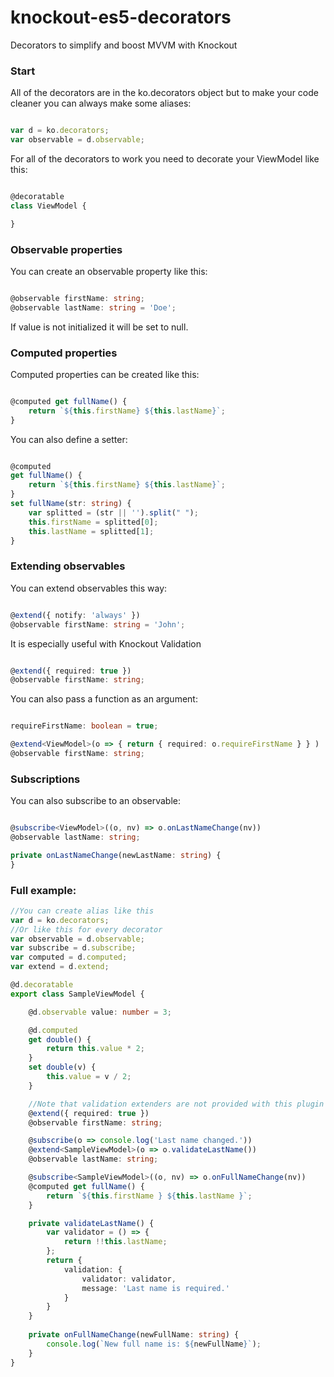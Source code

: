 # knockout-es5-decorators

Decorators to simplify and boost MVVM with Knockout

### Start

All of the decorators are in the ko.decorators object but to make your code cleaner you can always make some aliases:

```typescript

var d = ko.decorators;
var observable = d.observable;

```

For all of the decorators to work you need to decorate your ViewModel like this:

```typescript

@decoratable 
class ViewModel {

}

```

### Observable properties
You can create an observable property like this:
```typescript

@observable firstName: string;
@observable lastName: string = 'Doe';

```
If value is not initialized it will be set to null.

### Computed properties

Computed properties can be created like this:
```typescript

@computed get fullName() {
    return `${this.firstName} ${this.lastName}`;
}

```

You can also define a setter:

```typescript

@computed 
get fullName() {
    return `${this.firstName} ${this.lastName}`;
}
set fullName(str: string) {
    var splitted = (str || '').split(" "); 
    this.firstName = splitted[0];
    this.lastName = splitted[1];
}

```

### Extending observables
You can extend observables this way:

```typescript

@extend({ notify: 'always' })
@observable firstName: string = 'John';

```

It is especially useful with Knockout Validation

```typescript

@extend({ required: true })
@observable firstName: string;

```

You can also pass a function as an argument:

```typescript

requireFirstName: boolean = true;

@extend<ViewModel>(o => { return { required: o.requireFirstName } } )
@observable firstName: string;

```

### Subscriptions

You can also subscribe to an observable:

```typescript

@subscribe<ViewModel>((o, nv) => o.onLastNameChange(nv))
@observable lastName: string;

private onLastNameChange(newLastName: string) {
}

```

### Full example:

```typescript
//You can create alias like this
var d = ko.decorators;
//Or like this for every decorator
var observable = d.observable;
var subscribe = d.subscribe;
var computed = d.computed;
var extend = d.extend;

@d.decoratable
export class SampleViewModel {

    @d.observable value: number = 3;

    @d.computed
    get double() {
        return this.value * 2;
    }
    set double(v) {
        this.value = v / 2;
    }

    //Note that validation extenders are not provided with this plugin
    @extend({ required: true })
    @observable firstName: string;

    @subscribe(o => console.log('Last name changed.'))
    @extend<SampleViewModel>(o => o.validateLastName())
    @observable lastName: string;

    @subscribe<SampleViewModel>((o, nv) => o.onFullNameChange(nv))
    @computed get fullName() {
        return `${this.firstName } ${this.lastName }`;
    }

    private validateLastName() {
        var validator = () => {
            return !!this.lastName;
        };
        return {
            validation: {
                validator: validator,
                message: 'Last name is required.'
            }
        }
    }
    
    private onFullNameChange(newFullName: string) {
        console.log(`New full name is: ${newFullName}`);
    }
}
```
